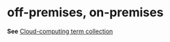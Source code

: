 # off-premises, on-premises

**See** [Cloud-computing term collection](https://worldready.cloudapp.net/Styleguide/Read?id=2700&topicid=28841)
